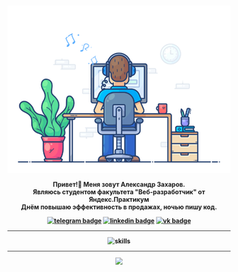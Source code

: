 <div align="center" width="50">
  
<img src="https://github.com/alexzkv/alexzkv/blob/main/dev-working.gif?raw=true" href="https://github.com/alexzkv" alt="Hello Coders" width="550"/><br> 
  
<p><strong>Привет!🤝 Меня зовут Александр Захаров. 
<br>Являюсь студентом факультета "Веб-разработчик" от Яндекс.Практикум
<br>Днём повышаю эффективность в продажах, ночью пишу код.

[![telegram badge](https://img.shields.io/badge/alexzkv-grey?style=flat&logo=telegram)](https://t.me/alexzkvv)
[![linkedin badge](https://img.shields.io/badge/alexzkv-grey?style=flat&logo=linkedin)](https://www.linkedin.com/mwlite/in/alexzkv)
[![vk badge](https://img.shields.io/badge/alexzkv-grey?style=flat&logo=vk)](https://vk.com/alexzkv)
  
<hr></hr>
  
![skills](https://skillicons.dev/icons?i=html,css,js,nodejs,react,git,webpack,figma,markdown,vscode&theme=light)

<hr></hr>

<p>
<img src="https://visitor-badge.laobi.icu/badge?page_id=alexzkv"/>       
</p>

</div>

